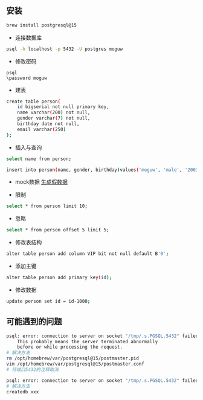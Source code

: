 ## 安装
```bash
brew install postgresql@15
```
- 连接数据库
```bash
psql -h localhost -p 5432 -U postgres moguw
```

- 修改密码
```
psql 
\password moguw
```

- 建表
```bash
create table person(
    id bigserial not null primary key,
    name varchar(200) not null,
    gender varchar(7) not null,
    birthday date not null,
    email varchar(250)
);
```

- 插入与查询
```bash
select name from person;

insert into person(name, gender, birthday)values('moguw', 'male', '2003-02-01');
```

- mock数据
[生成假数据](https://www.mockaroo.com)

- 限制
```bash
select * from person limit 10;
```

- 忽略
```bash
select * from person offset 5 limit 5;
```

- 修改表结构
```bash	
alter table person add column VIP bit not null default B'0';
```
- 添加主键
```bash
alter table person add primary key(id);
```

- 修改数据
```bash
update person set id = id-1000;
```

## 可能遇到的问题
```bash
psql: error: connection to server on socket "/tmp/.s.PGSQL.5432" failed: server closed the connection unexpectedly
	This probably means the server terminated abnormally
	before or while processing the request.
# 解决方法
rm /opt/homebrew/var/postgresql@15/postmaster.pid
vim /opt/homebrew/var/postgresql@15/postmaster.conf
# 将端口5432的注释取消
```

```bash
psql: error: connection to server on socket "/tmp/.s.PGSQL.5432" failed: FATAL:  database "xxx" does not exist
# 解决方法
createdb xxx
```


